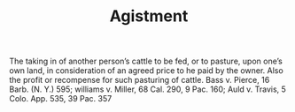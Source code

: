 ---
title: Agistment
letter: A
permalink: "/definitions/bld-agistment.html"
body: The taking in of another person’s cattle to be fed, or to pasture, upon one’s
  own land, in consideration of an agreed price to he paid by the owner. Also the
  profit or recompense for such pasturing of cattle. Bass v. Pierce, 16 Barb. (N.
  Y.) 595; williams v. Miller, 68 Cal. 290, 9 Pac. 160; Auld v. Travis, 5 Colo. App.
  535, 39 Pac. 357
published_at: '2018-07-07'
source: Black's Law Dictionary 2nd Ed (1910)
layout: post
---